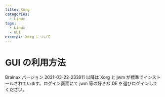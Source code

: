 ```yaml
---
title: Xorg
categories:
  - Linux
tags:
  - Linux
  - GUI
excerpt: Xorg について
---
```



# GUI の利用方法

Brainux バージョン 2021-03-22-233911 以降は Xorg と jwm が標準でインストールされています。ログイン画面にて jwm 等の好きな DE を選びログインしてください。

